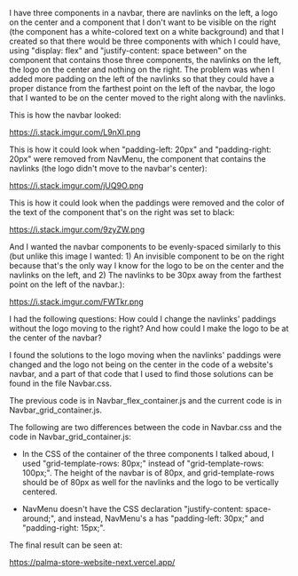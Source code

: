 I have three components in a navbar, there are navlinks on the left, a logo on the center and a component that I don't want to be visible on the right (the component has a white-colored text on a white background) and that I created so that there would be three components with which I could have, using "display: flex" and "justify-content: space between" on the component that contains those three components, the navlinks on the left, the logo on the center and nothing on the right. The problem was when I added more padding on the left of the navlinks so that they could have a proper distance from the farthest point on the left of the navbar, the logo that I wanted to be on the center moved to the right along with the navlinks.

This is how the navbar looked:

https://i.stack.imgur.com/L9nXl.png

This is how it could look when "padding-left: 20px" and "padding-right: 20px" were removed from NavMenu, the component that contains the navlinks (the logo didn't move to the navbar's center):

https://i.stack.imgur.com/jUQ9O.png

This is how it could look when the paddings were removed and the color of the text of the component that's on the right was set to black:

https://i.stack.imgur.com/9zyZW.png

And I wanted the navbar components to be evenly-spaced similarly to this (but unlike this image I wanted: 1) An invisible component to be on the right because that's the only way I know for the logo to be on the center and the navlinks on the left, and 2) The navlinks to be 30px away from the farthest point on the left of the navbar.):

https://i.stack.imgur.com/FWTkr.png

I had the following questions: How could I change the navlinks' paddings without the logo moving to the right? And how could I make the logo to be at the center of the navbar?

I found the solutions to the logo moving when the navlinks' paddings were changed and the logo not being on the center in the code of a website's navbar, and a part of that code that I used to find those solutions can be found in the file Navbar.css.

The previous code is in Navbar_flex_container.js and the current code is in Navbar_grid_container.js.

The following are two differences between the code in Navbar.css and the code in Navbar_grid_container.js:

- In the CSS of the container of the three components I talked aboud, I used "grid-template-rows: 80px;" instead of "grid-template-rows: 100px;". The height of the navbar is of 80px, and grid-template-rows should be of 80px as well for the navlinks and the logo to be vertically centered.

- NavMenu doesn't have the CSS declaration "justify-content: space-around;", and instead, NavMenu's a has "padding-left: 30px;" and "padding-right: 15px;".

The final result can be seen at: 

https://palma-store-website-next.vercel.app/
